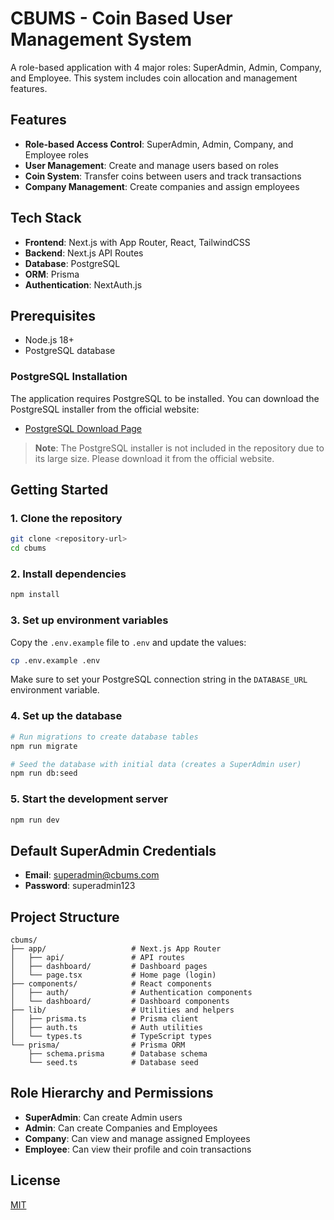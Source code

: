 # CBUMS - Coin Based User Management System

A role-based application with 4 major roles: SuperAdmin, Admin, Company, and Employee. This system includes coin allocation and management features.

## Features

- **Role-based Access Control**: SuperAdmin, Admin, Company, and Employee roles
- **User Management**: Create and manage users based on roles
- **Coin System**: Transfer coins between users and track transactions
- **Company Management**: Create companies and assign employees

## Tech Stack

- **Frontend**: Next.js with App Router, React, TailwindCSS
- **Backend**: Next.js API Routes
- **Database**: PostgreSQL
- **ORM**: Prisma
- **Authentication**: NextAuth.js

## Prerequisites

- Node.js 18+
- PostgreSQL database

### PostgreSQL Installation

The application requires PostgreSQL to be installed. You can download the PostgreSQL installer from the official website:
- [PostgreSQL Download Page](https://www.postgresql.org/download/windows/)

> **Note**: The PostgreSQL installer is not included in the repository due to its large size. Please download it from the official website.

## Getting Started

### 1. Clone the repository

```bash
git clone <repository-url>
cd cbums
```

### 2. Install dependencies

```bash
npm install
```

### 3. Set up environment variables

Copy the `.env.example` file to `.env` and update the values:

```bash
cp .env.example .env
```

Make sure to set your PostgreSQL connection string in the `DATABASE_URL` environment variable.

### 4. Set up the database

```bash
# Run migrations to create database tables
npm run migrate

# Seed the database with initial data (creates a SuperAdmin user)
npm run db:seed
```

### 5. Start the development server

```bash
npm run dev
```

## Default SuperAdmin Credentials

- **Email**: superadmin@cbums.com
- **Password**: superadmin123

## Project Structure

```
cbums/
├── app/                   # Next.js App Router
│   ├── api/               # API routes
│   ├── dashboard/         # Dashboard pages
│   └── page.tsx           # Home page (login)
├── components/            # React components
│   ├── auth/              # Authentication components
│   └── dashboard/         # Dashboard components
├── lib/                   # Utilities and helpers
│   ├── prisma.ts          # Prisma client
│   ├── auth.ts            # Auth utilities
│   └── types.ts           # TypeScript types
└── prisma/                # Prisma ORM
    ├── schema.prisma      # Database schema
    └── seed.ts            # Database seed
```

## Role Hierarchy and Permissions

- **SuperAdmin**: Can create Admin users
- **Admin**: Can create Companies and Employees
- **Company**: Can view and manage assigned Employees
- **Employee**: Can view their profile and coin transactions

## License

[MIT](LICENSE)
